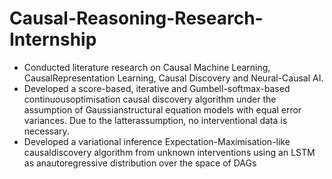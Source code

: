 # Causal-Reasoning-Research-Internship
- Conducted literature research on Causal Machine Learning, CausalRepresentation Learning, Causal Discovery and Neural-Causal AI.
- Developed a score-based, iterative and Gumbell-softmax-based continuousoptimisation causal discovery algorithm under the assumption of Gaussianstructural equation models with equal error variances. Due to the latterassumption, no interventional data is necessary.
- Developed a variational inference Expectation-Maximisation-like causaldiscovery algorithm from unknown interventions using an LSTM as anautoregressive distribution over the space of DAGs
